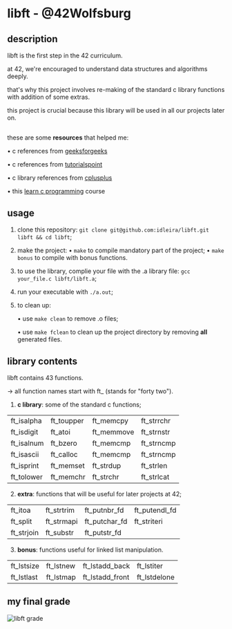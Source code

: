 # libft - @42Wolfsburg
## description
libft is the first step in the 42 curriculum.

at 42, we're encouraged to understand data structures and algorithms deeply.

that's why this project involves re-making of the standard c library functions with addition of some extras.

this project is crucial because this library will be used in all our projects later on.

## 

these are some **resources** that helped me:

• c references from [geeksforgeeks](https://www.geeksforgeeks.org/c-programming-language/?ref=shm)

• c references from [tutorialspoint](https://www.tutorialspoint.com/c_standard_library/index.htm)

• c library references from [cplusplus](https://cplusplus.com/reference/)

• this [learn c programming](https://programiz.pro/learn/master-c-programming?utm_source=reference-sidebar-nav&utm_campaign=programiz&utm_medium=referral) course

## 

## usage
1. clone this repository: `git clone git@github.com:idleira/libft.git libft && cd libft`;

2. make the project:
   • `make` to compile mandatory part of the project;
   • `make bonus` to compile with bonus functions.
   
3. to use the library, complie your file with the .a library file: `gcc your_file.c libft/libft.a`;
   
4. run your executable with `./a.out`;
   
5. to clean up:

   • use `make clean` to remove .o files;
   
   • use `make fclean` to clean up the project directory by removing **all** generated files.

## library contents
libft contains 43 functions.

→ all function names start with ft_ (stands for "forty two").

1. **c library**: some of the standard c functions;

|                 |                 |                 |                 |
|-----------------|-----------------|-----------------|-----------------|
|   ft_isalpha    |    ft_toupper   |    ft_memcpy    |   ft_strrchr    |
|   ft_isdigit    |    ft_atoi      |    ft_memmove   |   ft_strnstr    |
|   ft_isalnum    |    ft_bzero     |    ft_memcmp    |   ft_strncmp    |
|   ft_isascii    |    ft_calloc    |    ft_memcmp    |   ft_strncmp    |
|   ft_isprint    |    ft_memset    |    ft_strdup    |   ft_strlen     |
|   ft_tolower    |    ft_memchr    |    ft_strchr    |   ft_strlcat    |

2. **extra**: functions that will be useful for later projects at 42;

|                 |                 |                 |                 |
|-----------------|-----------------|-----------------|-----------------|
|     ft_itoa     |    ft_strtrim   |  ft_putnbr_fd   |  ft_putendl_fd  |
|     ft_split    |    ft_strmapi   |  ft_putchar_fd  |  ft_striteri    |
|    ft_strjoin   |    ft_substr    |  ft_putstr_fd   |                 |

3. **bonus**: functions useful for linked list manipulation.

|                 |                 |                 |                 |
|-----------------|-----------------|-----------------|-----------------|
|   ft_lstsize    |    ft_lstnew    |  ft_lstadd_back |    ft_lstiter   |
|   ft_lstlast    |    ft_lstmap    | ft_lstadd_front |   ft_lstdelone  |

## my final grade
![libft grade](https://github.com/idleira/libft/assets/127216218/149aa8e9-1e2e-4543-bc8e-cbc4e21136a1)
